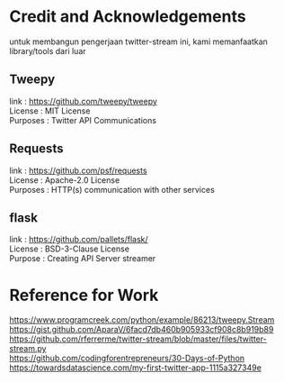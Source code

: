 # Credit and Acknowledgements

untuk membangun pengerjaan twitter-stream ini, kami memanfaatkan library/tools dari luar

## Tweepy
link : https://github.com/tweepy/tweepy  
License : MIT License  
Purposes : Twitter API Communications  

## Requests
link : https://github.com/psf/requests  
License : Apache-2.0 License   
Purposes : HTTP(s) communication with other services  

## flask  
link : https://github.com/pallets/flask/  
License : BSD-3-Clause License  
Purpose : Creating API Server streamer

# Reference for Work
https://www.programcreek.com/python/example/86213/tweepy.Stream  
https://gist.github.com/AparaV/6facd7db460b905933cf908c8b919b89  
https://github.com/rferrerme/twitter-stream/blob/master/files/twitter-stream.py  
https://github.com/codingforentrepreneurs/30-Days-of-Python  
https://towardsdatascience.com/my-first-twitter-app-1115a327349e  

